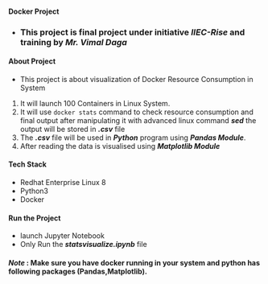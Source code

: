 #### Docker Project
- ### This project is final project under initiative  ***IIEC-Rise*** and training by *Mr. Vimal Daga*
#### About Project
- This project is about visualization of Docker Resource Consumption in System
1. It will launch 100 Containers in Linux System.
2. It will use `docker stats` command to check resource consumption and final output after manipulating it with advanced linux command ***sed*** the output will be stored in ***.csv*** file
3. The ***.csv*** file will be used in ***Python*** program using ***Pandas Module***.
4. After reading the data is visualised using ***Matplotlib Module***
#### Tech Stack
- Redhat Enterprise Linux 8
- Python3
- Docker
#### Run the Project
- launch Jupyter Notebook
- Only Run the ***statsvisualize.ipynb*** file

#### *Note* : Make sure you have docker running in your system and python has following packages (Pandas,Matplotlib).
